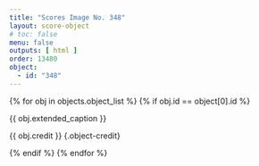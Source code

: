 ```yaml
---
title: "Scores Image No. 348"
layout: score-object
# toc: false
menu: false
outputs: [ html ]
order: 13480
object:
  - id: "348"
---
```


{% for obj in objects.object_list %}
{% if obj.id == object[0].id %}

{{ obj.extended_caption }}

{{ obj.credit }} {.object-credit}

{% endif %}
{% endfor %}
